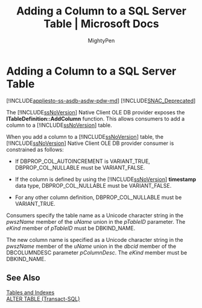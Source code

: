 ﻿---
title: "Adding a Column to a SQL Server Table | Microsoft Docs"
ms.custom: ""
ms.date: "03/14/2017"
ms.prod: "sql-non-specified"
ms.prod_service: "database-engine, sql-database, sql-data-warehouse, pdw"
ms.service: ""
ms.component: "native-client-ole-db-tables-indexes"
ms.reviewer: ""
ms.suite: "sql"
ms.technology: 

ms.tgt_pltfrm: ""
ms.topic: "reference"
helpviewer_keywords: 
  - "columns [OLE DB]"
  - "AddColumn function"
  - "SQL Server Native Client OLE DB provider, columns"
  - "adding columns"
ms.assetid: 22bae18a-bc9d-4617-8660-ed8b17a468d4
caps.latest.revision: 30
author: "MightyPen"
ms.author: "genemi"
manager: "craigg"
ms.workload: "Inactive"
monikerRange: ">= aps-pdw-2016 || = azuresqldb-current || = azure-sqldw-latest || >= sql-server-2016 || = sqlallproducts-allversions"
---
# Adding a Column to a SQL Server Table
[!INCLUDE[appliesto-ss-asdb-asdw-pdw-md](../../includes/appliesto-ss-asdb-asdw-pdw-md.md)]
[!INCLUDE[SNAC_Deprecated](../../includes/snac-deprecated.md)]

  The [!INCLUDE[ssNoVersion](../../includes/ssnoversion-md.md)] Native Client OLE DB provider exposes the **ITableDefinition::AddColumn** function. This allows consumers to add a column to a [!INCLUDE[ssNoVersion](../../includes/ssnoversion-md.md)] table.  
  
 When you add a column to a [!INCLUDE[ssNoVersion](../../includes/ssnoversion-md.md)] table, the [!INCLUDE[ssNoVersion](../../includes/ssnoversion-md.md)] Native Client OLE DB provider consumer is constrained as follows:  
  
-   If DBPROP_COL_AUTOINCREMENT is VARIANT_TRUE, DBPROP_COL_NULLABLE must be VARIANT_FALSE.  
  
-   If the column is defined by using the [!INCLUDE[ssNoVersion](../../includes/ssnoversion-md.md)] **timestamp** data type, DBPROP_COL_NULLABLE must be VARIANT_FALSE.  
  
-   For any other column definition, DBPROP_COL_NULLABLE must be VARIANT_TRUE.  
  
 Consumers specify the table name as a Unicode character string in the *pwszName* member of the *uName* union in the *pTableID* parameter. The *eKind* member of *pTableID* must be DBKIND_NAME.  
  
 The new column name is specified as a Unicode character string in the *pwszName* member of the *uName* union in the *dbcid* member of the DBCOLUMNDESC parameter *pColumnDesc*. The *eKind* member must be DBKIND_NAME.  
  
## See Also  
 [Tables and Indexes](../../relational-databases/native-client-ole-db-tables-indexes/tables-and-indexes.md)   
 [ALTER TABLE &#40;Transact-SQL&#41;](../../t-sql/statements/alter-table-transact-sql.md)  
  
  
